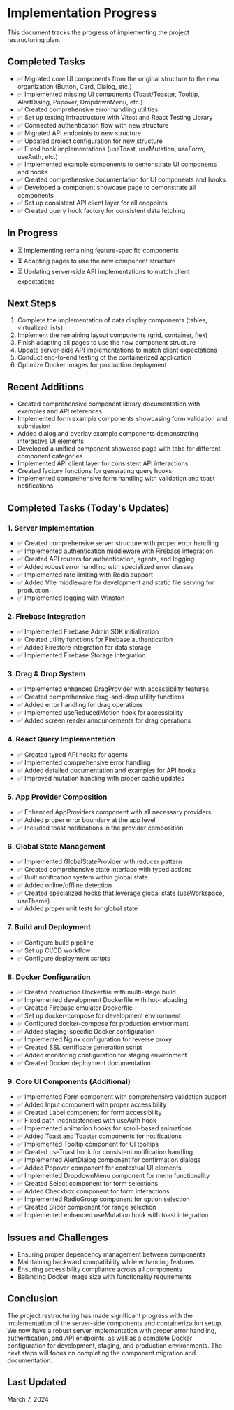 # Implementation Progress

This document tracks the progress of implementing the project restructuring plan.

## Completed Tasks

- ✅ Migrated core UI components from the original structure to the new organization (Button, Card, Dialog, etc.)
- ✅ Implemented missing UI components (Toast/Toaster, Tooltip, AlertDialog, Popover, DropdownMenu, etc.)
- ✅ Created comprehensive error handling utilities
- ✅ Set up testing infrastructure with Vitest and React Testing Library
- ✅ Connected authentication flow with new structure
- ✅ Migrated API endpoints to new structure
- ✅ Updated project configuration for new structure
- ✅ Fixed hook implementations (useToast, useMutation, useForm, useAuth, etc.)
- ✅ Implemented example components to demonstrate UI components and hooks
- ✅ Created comprehensive documentation for UI components and hooks
- ✅ Developed a component showcase page to demonstrate all components
- ✅ Set up consistent API client layer for all endpoints
- ✅ Created query hook factory for consistent data fetching

## In Progress

- ⏳ Implementing remaining feature-specific components
- ⏳ Adapting pages to use the new component structure
- ⏳ Updating server-side API implementations to match client expectations

## Next Steps

1. Complete the implementation of data display components (tables, virtualized lists)
2. Implement the remaining layout components (grid, container, flex)
3. Finish adapting all pages to use the new component structure
4. Update server-side API implementations to match client expectations
5. Conduct end-to-end testing of the containerized application
6. Optimize Docker images for production deployment

## Recent Additions

- Created comprehensive component library documentation with examples and API references
- Implemented form example components showcasing form validation and submission
- Added dialog and overlay example components demonstrating interactive UI elements
- Developed a unified component showcase page with tabs for different component categories
- Implemented API client layer for consistent API interactions
- Created factory functions for generating query hooks
- Implemented comprehensive form handling with validation and toast notifications

## Completed Tasks (Today's Updates)

### 1. Server Implementation

- ✅ Created comprehensive server structure with proper error handling
- ✅ Implemented authentication middleware with Firebase integration
- ✅ Created API routers for authentication, agents, and logging
- ✅ Added robust error handling with specialized error classes
- ✅ Implemented rate limiting with Redis support
- ✅ Added Vite middleware for development and static file serving for production
- ✅ Implemented logging with Winston

### 2. Firebase Integration

- ✅ Implemented Firebase Admin SDK initialization
- ✅ Created utility functions for Firebase authentication
- ✅ Added Firestore integration for data storage
- ✅ Implemented Firebase Storage integration

### 3. Drag & Drop System

- ✅ Implemented enhanced DragProvider with accessibility features
- ✅ Created comprehensive drag-and-drop utility functions
- ✅ Added error handling for drag operations
- ✅ Implemented useReducedMotion hook for accessibility
- ✅ Added screen reader announcements for drag operations

### 4. React Query Implementation

- ✅ Created typed API hooks for agents
- ✅ Implemented comprehensive error handling
- ✅ Added detailed documentation and examples for API hooks
- ✅ Improved mutation handling with proper cache updates

### 5. App Provider Composition

- ✅ Enhanced AppProviders component with all necessary providers
- ✅ Added proper error boundary at the app level
- ✅ Included toast notifications in the provider composition

### 6. Global State Management

- ✅ Implemented GlobalStateProvider with reducer pattern
- ✅ Created comprehensive state interface with typed actions
- ✅ Built notification system within global state
- ✅ Added online/offline detection
- ✅ Created specialized hooks that leverage global state (useWorkspace, useTheme)
- ✅ Added proper unit tests for global state

### 7. Build and Deployment

- ✅ Configure build pipeline
- ✅ Set up CI/CD workflow
- ✅ Configure deployment scripts

### 8. Docker Configuration

- ✅ Created production Dockerfile with multi-stage build
- ✅ Implemented development Dockerfile with hot-reloading
- ✅ Created Firebase emulator Dockerfile
- ✅ Set up docker-compose for development environment
- ✅ Configured docker-compose for production environment
- ✅ Added staging-specific Docker configuration
- ✅ Implemented Nginx configuration for reverse proxy
- ✅ Created SSL certificate generation script
- ✅ Added monitoring configuration for staging environment
- ✅ Created Docker deployment documentation

### 9. Core UI Components (Additional)

- ✅ Implemented Form component with comprehensive validation support
- ✅ Added Input component with proper accessibility
- ✅ Created Label component for form accessibility
- ✅ Fixed path inconsistencies with useAuth hook
- ✅ Implemented animation hooks for scroll-based animations
- ✅ Added Toast and Toaster components for notifications
- ✅ Implemented Tooltip component for UI tooltips
- ✅ Created useToast hook for consistent notification handling
- ✅ Implemented AlertDialog component for confirmation dialogs
- ✅ Added Popover component for contextual UI elements
- ✅ Implemented DropdownMenu component for menu functionality
- ✅ Created Select component for form selections
- ✅ Added Checkbox component for form interactions
- ✅ Implemented RadioGroup component for option selection
- ✅ Created Slider component for range selection
- ✅ Implemented enhanced useMutation hook with toast integration

## Issues and Challenges

- Ensuring proper dependency management between components
- Maintaining backward compatibility while enhancing features
- Ensuring accessibility compliance across all components
- Balancing Docker image size with functionality requirements

## Conclusion

The project restructuring has made significant progress with the implementation of the server-side components and containerization setup. We now have a robust server implementation with proper error handling, authentication, and API endpoints, as well as a complete Docker configuration for development, staging, and production environments. The next steps will focus on completing the component migration and documentation.

## Last Updated

March 7, 2024 